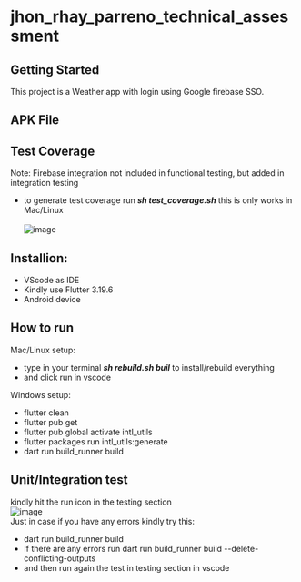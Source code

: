 # jhon_rhay_parreno_technical_assessment

## Getting Started

This project is a Weather app with login using Google firebase SSO.

## APK File


## Test Coverage
Note: Firebase integration not included in functional testing, but added in integration testing <br>
- to generate test coverage run ***sh test_coverage.sh*** this is only works in Mac/Linux <br><br>
![image](https://github.com/user-attachments/assets/4497475f-3d87-45b6-a2f1-cac525082580)


## Installion:
- VScode as IDE
- Kindly use Flutter 3.19.6
- Android device

## How to run
Mac/Linux setup:
- type in your terminal ***sh rebuild.sh buil*** to install/rebuild everything
- and click run in vscode

Windows setup:
- flutter clean
- flutter pub get
- flutter pub global activate intl_utils
- flutter packages run intl_utils:generate
- dart run build_runner build

## Unit/Integration test
kindly hit the run icon in the testing section <br>
![image](https://github.com/user-attachments/assets/3d275f00-65e4-4f68-8873-a1b2d2255589)
<br>
Just in case if you have any errors kindly try this:
- dart run build_runner build
- If there are any errors run dart run build_runner build --delete-conflicting-outputs
- and then run again the test in testing section in vscode
